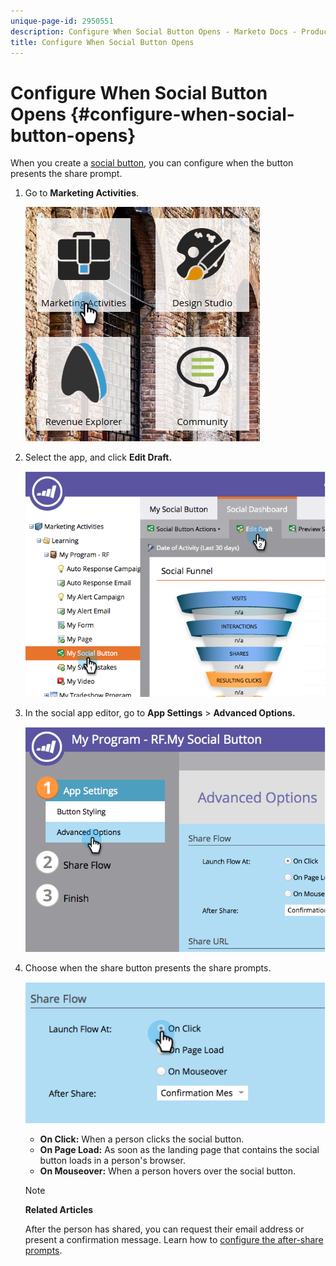 ```yaml
---
unique-page-id: 2950551
description: Configure When Social Button Opens - Marketo Docs - Product Documentation
title: Configure When Social Button Opens
---
```


# Configure When Social Button Opens {#configure-when-social-button-opens}

When you create a [social button](../../../../product-docs/demand-generation/landing-pages/free-form-landing-pages/add-a-social-button-to-a-free-form-landing-page.md), you can configure when the button presents the share prompt.

1. Go to **Marketing Activities**. 

   ![](assets/ma-3.png)

1. Select the app, and click **Edit Draft.** 

   ![](assets/image2014-9-22-16-3a35-3a50.png)

1. In the social app editor, go to **App Settings** > **Advanced Options.**

   ![](assets/image2014-9-22-16-3a36-3a6.png)

1. Choose when the share button presents the share prompts.

   ![](assets/image2014-9-22-16-3a36-3a21.png)

    * **On Click:** When a person clicks the social button.
    * **On Page Load:** As soon as the landing page that contains the social button loads in a person's browser.
    * **On Mouseover:** When a person hovers over the social button.

   >[!NOTE]
   >
   >**Related Articles**
   >
   >
   >After the person has shared, you can request their email address or present a confirmation message. Learn how to [configure the after-share prompts](configure-after-share-prompts.md).

